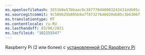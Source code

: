 ```yaml
---
ms.openlocfilehash: 3551b0e57bbaac8c387770d48003242431ddb95c
ms.sourcegitcommit: 9c589b25b005b9a7f87327646020eb85c3b6306f
ms.translationtype: MT
ms.contentlocale: ru-RU
ms.lasthandoff: 03/06/2021
ms.locfileid: "102255547"
---
```

 Raspberry Pi (2 или более) с [установленной ОС Raspberry Pi](https://www.raspberrypi.org/documentation/installation/installing-images/README.md)

